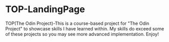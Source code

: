 # TOP-LandingPage
TOP(The Odin Project)-This is a course-based project for "The Odin Project" to showcase skills I have learned within. My skills do exceed some of these projects so you may see more advanced implementation. Enjoy!

